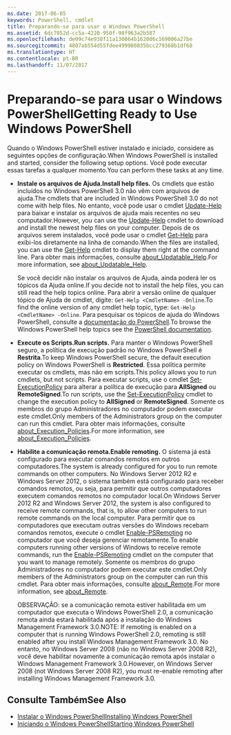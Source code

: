 ```yaml
---
ms.date: 2017-06-05
keywords: PowerShell, cmdlet
title: Preparando-se para usar o Windows PowerShell
ms.assetid: 6dc7052d-cc5a-4220-950f-98f963a2b587
ms.openlocfilehash: de09c74e938f11a130864b1620d6c169006a27be
ms.sourcegitcommit: 4807ab554d55fdee499980835bcc279368b1df68
ms.translationtype: HT
ms.contentlocale: pt-BR
ms.lasthandoff: 11/07/2017
---
```

# <a name="getting-ready-to-use-windows-powershell"></a><span data-ttu-id="00d8e-103">Preparando-se para usar o Windows PowerShell</span><span class="sxs-lookup"><span data-stu-id="00d8e-103">Getting Ready to Use Windows PowerShell</span></span>
<span data-ttu-id="00d8e-104">Quando o Windows PowerShell estiver instalado e iniciado, considere as seguintes opções de configuração.</span><span class="sxs-lookup"><span data-stu-id="00d8e-104">When Windows PowerShell is installed and started, consider the following setup options.</span></span> <span data-ttu-id="00d8e-105">Você pode executar essas tarefas a qualquer momento.</span><span class="sxs-lookup"><span data-stu-id="00d8e-105">You can perform these tasks at any time.</span></span>

- <span data-ttu-id="00d8e-106">**Instale os arquivos de Ajuda.**</span><span class="sxs-lookup"><span data-stu-id="00d8e-106">**Install help files.**</span></span> <span data-ttu-id="00d8e-107">Os cmdlets que estão incluídos no Windows PowerShell 3.0 não vêm com arquivos de ajuda.</span><span class="sxs-lookup"><span data-stu-id="00d8e-107">The cmdlets that are included in Windows PowerShell 3.0 do not come with help files.</span></span> <span data-ttu-id="00d8e-108">No entanto, você pode usar o cmdlet [Update-Help](/powershell/module/microsoft.powershell.core/update-help) para baixar e instalar os arquivos de ajuda mais recentes no seu computador.</span><span class="sxs-lookup"><span data-stu-id="00d8e-108">However, you can use the [Update-Help](/powershell/module/microsoft.powershell.core/update-help) cmdlet to download and install the newest help files on your computer.</span></span> <span data-ttu-id="00d8e-109">Depois de os arquivos serem instalados, você pode usar o cmdlet [Get-Help](/powershell/module/microsoft.powershell.core/get-help) para exibi-los diretamente na linha de comando.</span><span class="sxs-lookup"><span data-stu-id="00d8e-109">When the files are installed, you can use the [Get-Help](/powershell/module/microsoft.powershell.core/get-help) cmdlet to display them right at the command line.</span></span> <span data-ttu-id="00d8e-110">Para obter mais informações, consulte [about_Updatable_Help](/powershell/module/microsoft.powershell.core/about/about_execution_policies).</span><span class="sxs-lookup"><span data-stu-id="00d8e-110">For more information, see [about_Updatable_Help](/powershell/module/microsoft.powershell.core/about/about_execution_policies).</span></span>

    <span data-ttu-id="00d8e-111">Se você decidir não instalar os arquivos de Ajuda, ainda poderá ler os tópicos da Ajuda online.</span><span class="sxs-lookup"><span data-stu-id="00d8e-111">If you decide not to install the help files, you can still read the help topics online.</span></span> <span data-ttu-id="00d8e-112">Para abrir a versão online de qualquer tópico de Ajuda de cmdlet, digite: `Get-Help <CmdletName> -Online`.</span><span class="sxs-lookup"><span data-stu-id="00d8e-112">To find the online version of any cmdlet help topic, type: `Get-Help <CmdletName> -Online`.</span></span> <span data-ttu-id="00d8e-113">Para pesquisar os tópicos de ajuda do Windows PowerShell, consulte a [documentação do PowerShell](/powershell/scripting).</span><span class="sxs-lookup"><span data-stu-id="00d8e-113">To browse the Windows PowerShell help topics see the [PowerShell documentation](/powershell/scripting).</span></span>

- <span data-ttu-id="00d8e-114">**Execute os Scripts.**</span><span class="sxs-lookup"><span data-stu-id="00d8e-114">**Run scripts.**</span></span> <span data-ttu-id="00d8e-115">Para manter o Windows PowerShell seguro, a política de execução padrão no Windows PowerShell é **Restrita**.</span><span class="sxs-lookup"><span data-stu-id="00d8e-115">To keep Windows PowerShell secure, the default execution policy on Windows PowerShell is **Restricted**.</span></span> <span data-ttu-id="00d8e-116">Essa política permite executar os cmdlets, mas não em scripts.</span><span class="sxs-lookup"><span data-stu-id="00d8e-116">This policy allows you to run cmdlets, but not scripts.</span></span> <span data-ttu-id="00d8e-117">Para executar scripts, use o cmdlet [Set-ExecutionPolicy](/powershell/module/microsoft.powershell.security/set-executionpolicy) para alterar a política de execução para **AllSigned** ou **RemoteSigned**.</span><span class="sxs-lookup"><span data-stu-id="00d8e-117">To run scripts, use the [Set-ExecutionPolicy](/powershell/module/microsoft.powershell.security/set-executionpolicy) cmdlet to change the execution policy to **AllSigned** or **RemoteSigned**.</span></span> <span data-ttu-id="00d8e-118">Somente os membros do grupo Administradores no computador podem executar este cmdlet.</span><span class="sxs-lookup"><span data-stu-id="00d8e-118">Only members of the Administrators group on the computer can run this cmdlet.</span></span> <span data-ttu-id="00d8e-119">Para obter mais informações, consulte [about_Execution_Policies](/powershell/module/microsoft.powershell.core/about/about_execution_policies).</span><span class="sxs-lookup"><span data-stu-id="00d8e-119">For more information, see [about_Execution_Policies](/powershell/module/microsoft.powershell.core/about/about_execution_policies).</span></span>

- <span data-ttu-id="00d8e-120">**Habilite a comunicação remota.**</span><span class="sxs-lookup"><span data-stu-id="00d8e-120">**Enable remoting.**</span></span> <span data-ttu-id="00d8e-121">O sistema já está configurado para executar comandos remotos em outros computadores.</span><span class="sxs-lookup"><span data-stu-id="00d8e-121">The system is already configured for you to run remote commands on other computers.</span></span> <span data-ttu-id="00d8e-122">No Windows Server 2012 R2 e Windows Server 2012, o sistema também está configurado para receber comandos remotos, ou seja, para permitir que outros computadores executem comandos remotos no computador local.</span><span class="sxs-lookup"><span data-stu-id="00d8e-122">On Windows Server 2012 R2 and Windows Server 2012, the system is also configured to receive remote commands, that is, to allow other computers to run remote commands on the local computer.</span></span> <span data-ttu-id="00d8e-123">Para permitir que os computadores que executam outras versões do Windows recebam comandos remotos, execute o cmdlet [Enable-PSRemoting](/powershell/module/microsoft.powershell.core/enable-psremoting) no computador que você deseja gerenciar remotamente.</span><span class="sxs-lookup"><span data-stu-id="00d8e-123">To enable computers running other versions of Windows to receive remote commands, run the [Enable-PSRemoting](/powershell/module/microsoft.powershell.core/enable-psremoting) cmdlet on the computer that you want to manage remotely.</span></span> <span data-ttu-id="00d8e-124">Somente os membros do grupo Administradores no computador podem executar este cmdlet.</span><span class="sxs-lookup"><span data-stu-id="00d8e-124">Only members of the Administrators group on the computer can run this cmdlet.</span></span> <span data-ttu-id="00d8e-125">Para obter mais informações, consulte [about_Remote](/powershell/module/microsoft.powershell.core/about/about_remote).</span><span class="sxs-lookup"><span data-stu-id="00d8e-125">For more information, see [about_Remote](/powershell/module/microsoft.powershell.core/about/about_remote).</span></span>

    <span data-ttu-id="00d8e-126">OBSERVAÇÃO: se a comunicação remota estiver habilitada em um computador que executa o Windows PowerShell 2.0, a comunicação remota ainda estará habilitada após a instalação do Windows Management Framework 3.0.</span><span class="sxs-lookup"><span data-stu-id="00d8e-126">NOTE: If remoting is enabled on a computer that is running Windows PowerShell 2.0, remoting is still enabled after you install Windows Management Framework 3.0.</span></span> <span data-ttu-id="00d8e-127">No entanto, no Windows Server 2008 (não no Windows Server 2008 R2), você deve habilitar novamente a comunicação remota após instalar o Windows Management Framework 3.0.</span><span class="sxs-lookup"><span data-stu-id="00d8e-127">However, on Windows Server 2008 (not Windows Server 2008 R2), you must re-enable remoting after installing Windows Management Framework 3.0.</span></span>

## <a name="see-also"></a><span data-ttu-id="00d8e-128">Consulte Também</span><span class="sxs-lookup"><span data-stu-id="00d8e-128">See Also</span></span>
- [<span data-ttu-id="00d8e-129">Instalar o Windows PowerShell</span><span class="sxs-lookup"><span data-stu-id="00d8e-129">Installing Windows PowerShell</span></span>](../setup/Installing-Windows-PowerShell.md)
- [<span data-ttu-id="00d8e-130">Iniciando o Windows PowerShell</span><span class="sxs-lookup"><span data-stu-id="00d8e-130">Starting Windows PowerShell</span></span>](/powershell/scripting/setup/starting-windows-powershell)

